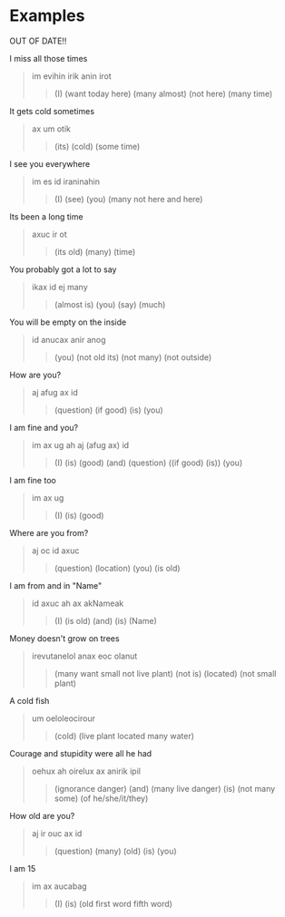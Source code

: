 # Examples

OUT OF DATE!!

I miss all those times
> im evihin irik anin irot
>> (I) (want today here) (many almost) (not here) (many time)

It gets cold sometimes
> ax um otik
>> (its) (cold) (some time)

I see you everywhere
> im es id iraninahin
>> (I) (see) (you) (many not here and here)

Its been a long time
> axuc ir ot
>> (its old) (many) (time)

You probably got a lot to say
> ikax id ej many
>> (almost is) (you) (say) (much)

You will be empty on the inside
> id anucax anir anog
>> (you) (not old its) (not many) (not outside)

How are you?
> aj afug ax id
>> (question) (if good) (is) (you)

I am fine and you?
> im ax ug ah aj (afug ax) id
>> (I) (is) (good) (and) (question) ((if good) (is)) (you)

I am fine too
> im ax ug
>> (I) (is) (good)

Where are you from?
> aj oc id axuc
>> (question) (location) (you) (is old)

I am from and in "Name"
> id axuc ah ax akNameak
>> (I) (is old) (and) (is) (Name)

Money doesn't grow on trees
> irevutanelol anax eoc olanut
>> (many want small not live plant) (not is) (located) (not small plant)

A cold fish
> um oeloleocirour
>> (cold) (live plant located many water)

Courage and stupidity were all he had
> oehux ah oirelux ax anirik ipil
>> (ignorance danger) (and) (many live danger) (is) (not many some) (of he/she/it/they)

How old are you?
> aj ir ouc ax id
>> (question) (many) (old) (is) (you)

I am 15
> im ax aucabag
>> (I) (is) (old first word fifth word)